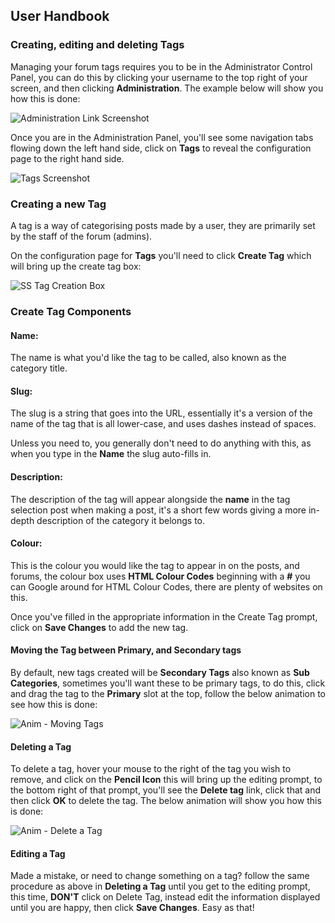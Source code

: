 ## User Handbook
### Creating, editing and deleting Tags

Managing your forum tags requires you to be in the Administrator Control Panel, you can do this by clicking your username to the top right of your screen, and then clicking **Administration**. The example below will show you how this is done:

![Administration Link Screenshot](http://i.imgur.com/WZ1Zjx9.gif)

Once you are in the Administration Panel, you'll see some navigation tabs flowing down the left hand side, click on **Tags** to reveal the configuration page to the right hand side.

![Tags Screenshot](http://i.imgur.com/5OXYTTd.png)

### Creating a new Tag

A tag is a way of categorising posts made by a user, they are primarily set by the staff of the forum (admins).

On the configuration page for **Tags** you'll need to click **Create Tag** which will bring up the create tag box:

![SS Tag Creation Box](http://i.imgur.com/0Gr5W9t.png)

### Create Tag Components

#### Name:

The name is what you'd like the tag to be called, also known as the category title.

#### Slug:

The slug is a string that goes into the URL, essentially it's a version of the name of the tag that is all lower-case, and uses dashes instead of spaces.

Unless you need to, you generally don't need to do anything with this, as when you type in the **Name** the slug auto-fills in.

#### Description:

The description of the tag will appear alongside the **name** in the tag selection post when making a post, it's a short few words giving a more in-depth description of the category it belongs to.

#### Colour:

This is the colour you would like the tag to appear in on the posts, and forums, the colour box uses **HTML Colour Codes** beginning with a **#** you can Google around for HTML Colour Codes, there are plenty of websites on this.

Once you've filled in the appropriate information in the Create Tag prompt, click on **Save Changes** to add the new tag.

#### Moving the Tag between Primary, and Secondary tags

By default, new tags created will be **Secondary Tags** also known as **Sub Categories**, sometimes you'll want these to be primary tags, to do this, click and drag the tag to the **Primary** slot at the top, follow the below animation to see how this is done:

![Anim - Moving Tags](http://i.imgur.com/vW8ynBs.gif)

#### Deleting a Tag

To delete a tag, hover your mouse to the right of the tag you wish to remove, and click on the **Pencil Icon** this will bring up the editing prompt, to the bottom right of that prompt, you'll see the **Delete tag** link, click that and then click **OK** to delete the tag.
The below animation will show you how this is done:

![Anim - Delete a Tag](http://i.imgur.com/cVdeJzw.gif)

#### Editing a Tag

Made a mistake, or need to change something on a tag? follow the same procedure as above in **Deleting a Tag** until you get to the editing prompt, this time, **DON'T** click on Delete Tag, instead edit the information displayed until you are happy, then click **Save Changes**. Easy as that!
